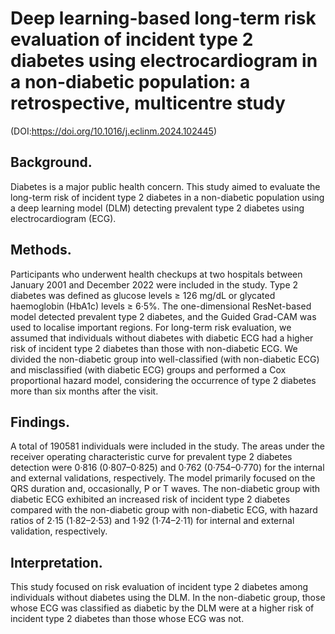 # Deep learning-based long-term risk evaluation of incident type 2 diabetes using electrocardiogram in a non-diabetic population: a retrospective, multicentre study 
(DOI:https://doi.org/10.1016/j.eclinm.2024.102445)

## Background. 
Diabetes is a major public health concern. This study aimed to evaluate the long-term risk of incident type 2 diabetes in a non-diabetic population using a deep learning model (DLM) detecting prevalent type 2 diabetes using electrocardiogram (ECG). 

## Methods. 
Participants who underwent health checkups at two hospitals between January 2001 and December 2022 were included in the study. Type 2 diabetes was defined as glucose levels ≥ 126 mg/dL or glycated haemoglobin (HbA1c) levels ≥ 6·5%. The one-dimensional ResNet-based model detected prevalent type 2 diabetes, and the Guided Grad-CAM was used to localise important regions. For long-term risk evaluation, we assumed that individuals without diabetes with diabetic ECG had a higher risk of incident type 2 diabetes than those with non-diabetic ECG. We divided the non-diabetic group into well-classified (with non-diabetic ECG) and misclassified (with diabetic ECG) groups and performed a Cox proportional hazard model, considering the occurrence of type 2 diabetes more than six months after the visit.

## Findings. 
A total of 190581 individuals were included in the study. The areas under the receiver operating characteristic curve for prevalent type 2 diabetes detection were 0·816 (0·807–0·825) and 0·762 (0·754–0·770) for the internal and external validations, respectively. The model primarily focused on the QRS duration and, occasionally, P or T waves. The non-diabetic group with diabetic ECG exhibited an increased risk of incident type 2 diabetes compared with the non-diabetic group with non-diabetic ECG, with hazard ratios of 2·15 (1·82–2·53) and 1·92 (1·74–2·11) for internal and external validation, respectively.

## Interpretation. 
This study focused on risk evaluation of incident type 2 diabetes among individuals without diabetes using the DLM. In the non-diabetic group, those whose ECG was classified as diabetic by the DLM were at a higher risk of incident type 2 diabetes than those whose ECG was not.
